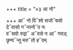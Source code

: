 +++
title = "०३ आ नो"

+++
आ᳓ नो वि᳓श्वे सजो᳓षसो  
दे᳓वासो ग᳓न्तनो᳓प नः  
व᳓सवो रुद्रा᳓ अ᳓वसे न आ᳓ गमञ्  
छृण्व᳓न्तु मरु᳓तो ह᳓वम्